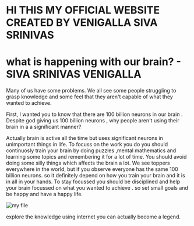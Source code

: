 # HI THIS MY OFFICIAL WEBSITE CREATED BY VENIGALLA SIVA SRINIVAS  

# what is happening with our brain?    - SIVA SRINIVAS VENIGALLA

Many of us have some problems. We all see some people struggling to grasp knowledge and some feel that they aren't capable of  what they wanted to achieve.

First, I wanted you to know that there are 100 billion neurons in our brain . Despite god giving us 100 billion neurons , why people aren't using their brain in a 
a significant manner?

Actually brain is active all the time but uses significant neurons in unimportant things in life. To focuss on the work you do you should continuosly train your brain 
by doing puzzles ,mental mathematics and learning some topics and remembering it for a lot of time. You should avoid doing some silly things which affects the brain a 
lot. 
We see toppers everywhere in the world, but if you observe everyone has the same 100 billion neurons. so it definitely depend on how you train your brain and it is in 
all in your hands.
To stay focussed you should be disciplined and help your brain focussed on what you wanted to achieve .
so set small goals and be happy and have a happy life.



![my file](https://www.verywellmind.com/thmb/TEKgXU3eBafV6NaFePL514Y0sAE=/3993x2496/filters:fill(ABEAC3,1)/172594468-56a793465f9b58b7d0ebd64b.jpg)



explore the knowledge using internet you can actually become a legend.
